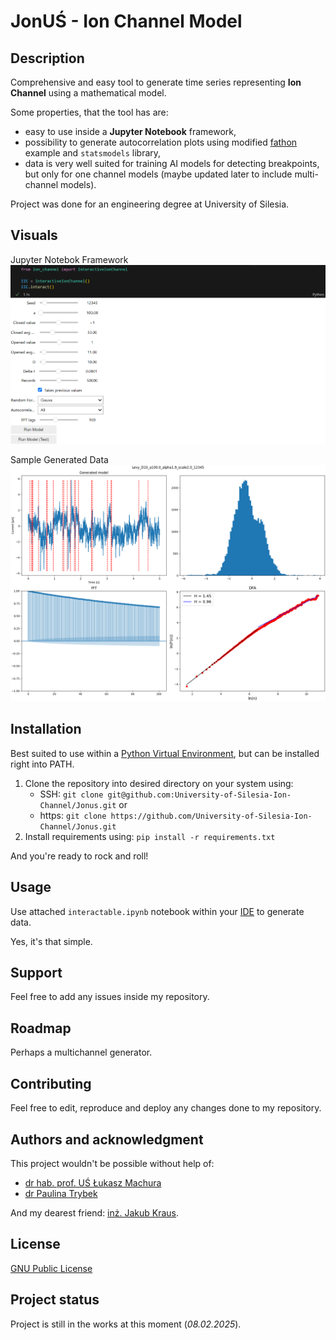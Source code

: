 # JonUŚ - Ion Channel Model

## Description
Comprehensive and easy tool to generate time series representing **Ion Channel** using a mathematical model. 

Some properties, that the tool has are:
- easy to use inside a **Jupyter Notebook** framework,
- possibility to generate autocorrelation plots using modified [fathon](https://github.com/stfbnc/fathon/) example and ``statsmodels`` library,
- data is very well suited for training AI models for detecting breakpoints, but only for one channel models (maybe updated later to include multi-channel models).

Project was done for an engineering degree at University of Silesia.

## Visuals
Jupyter Notebok Framework
![Jupyter Notebook Framework](images/image.png)

Sample Generated Data
![Sample Generated Data](images/figure.png)

## Installation
Best suited to use within a [Python Virtual Environment](https://virtualenv.pypa.io/en/latest/index.html), but can be installed right into PATH.

1. Clone the repository into desired directory on your system using:
    - SSH: ``git clone git@github.com:University-of-Silesia-Ion-Channel/Jonus.git`` or
    - https: ``git clone https://github.com/University-of-Silesia-Ion-Channel/Jonus.git``
2. Install requirements using: ``pip install -r requirements.txt``

And you're ready to rock and roll!

## Usage
Use attached ``interactable.ipynb`` notebook within your [IDE](https://en.wikipedia.org/wiki/Integrated_development_environment) to generate data. 

Yes, it's that simple.

## Support
Feel free to add any issues inside my repository.

## Roadmap
Perhaps a multichannel generator.

## Contributing
Feel free to edit, reproduce and deploy any changes done to my repository.

## Authors and acknowledgment
This project wouldn't be possible without help of:
- [dr hab. prof. UŚ Łukasz Machura](https://lukaszmachura.github.io/)
- [dr Paulina Trybek](https://www.researchgate.net/profile/Paulina-Trybek)

And my dearest friend: [inż. Jakub Kraus](https://www.researchgate.net/profile/Paulina-Trybek).

## License
[GNU Public License](LICENSE)

## Project status
Project is still in the works at this moment (*08.02.2025*).